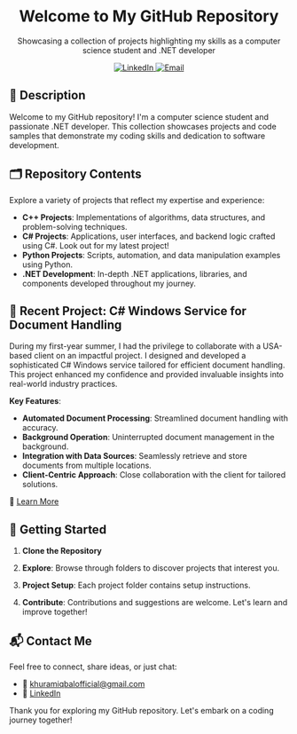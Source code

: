 <div align="center">
  <h1>Welcome to My GitHub Repository</h1>
  <p>Showcasing a collection of projects highlighting my skills as a computer science student and .NET developer</p>
  <a href="https://www.linkedin.com/in/khuram-iqbal/">
    <img alt="LinkedIn" src="https://img.shields.io/badge/-LinkedIn-blue?style=flat-square&logo=linkedin">
  </a>
  <a href="mailto:khuramiqbalofficial@gmail.com">
    <img alt="Email" src="https://img.shields.io/badge/Email-khuramiqbalofficial%40gmail.com-blue?style=flat-square">
  </a>
</div>

## 🚀 Description

Welcome to my GitHub repository! I'm a computer science student and passionate .NET developer. This collection showcases projects and code samples that demonstrate my coding skills and dedication to software development.

## 🗂️ Repository Contents

Explore a variety of projects that reflect my expertise and experience:

- **C++ Projects**: Implementations of algorithms, data structures, and problem-solving techniques.
- **C# Projects**: Applications, user interfaces, and backend logic crafted using C#. Look out for my latest project!
- **Python Projects**: Scripts, automation, and data manipulation examples using Python.
- **.NET Development**: In-depth .NET applications, libraries, and components developed throughout my journey.

## 🌟 Recent Project: C# Windows Service for Document Handling

During my first-year summer, I had the privilege to collaborate with a USA-based client on an impactful project. I designed and developed a sophisticated C# Windows service tailored for efficient document handling. This project enhanced my confidence and provided invaluable insights into real-world industry practices.

**Key Features**:
- **Automated Document Processing**: Streamlined document handling with accuracy.
- **Background Operation**: Uninterrupted document management in the background.
- **Integration with Data Sources**: Seamlessly retrieve and store documents from multiple locations.
- **Client-Centric Approach**: Close collaboration with the client for tailored solutions.

📖 [Learn More](C%23%20Projects/DocumentHandlingService)

## 🚀 Getting Started

1. **Clone the Repository**
   
2. **Explore**: Browse through folders to discover projects that interest you.

3. **Project Setup**: Each project folder contains setup instructions.

4. **Contribute**: Contributions and suggestions are welcome. Let's learn and improve together!

## 📬 Contact Me

Feel free to connect, share ideas, or just chat:

- 📧 khuramiqbalofficial@gmail.com
- 💼 [LinkedIn](https://www.linkedin.com/in/khuram-iqbal/)

Thank you for exploring my GitHub repository. Let's embark on a coding journey together!
